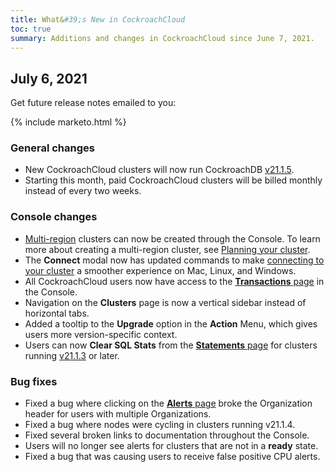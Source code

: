 ```yaml
---
title: What&#39;s New in CockroachCloud
toc: true
summary: Additions and changes in CockroachCloud since June 7, 2021.
---
```


## July 6, 2021

Get future release notes emailed to you:

{% include marketo.html %}

### General changes

- New CockroachCloud clusters will now run CockroachDB [v21.1.5](v21.1.3.html).
- Starting this month, paid CockroachCloud clusters will be billed monthly instead of every two weeks.

### Console changes

- [Multi-region](../cockroachcloud/create-your-cluster.html#step-3-select-the-region-s) clusters can now be created through the Console. To learn more about creating a multi-region cluster, see [Planning your cluster](../cockroachcloud/cluster-management.html?filters=dedicated#planning-your-cluster).
- The **Connect** modal now has updated commands to make [connecting to your cluster](../cockroachcloud/connect-to-a-free-cluster.html) a smoother experience on Mac, Linux, and Windows.
- All CockroachCloud users now have access to the [**Transactions** page](../cockroachcloud/transactions-page.html) in the Console.
- Navigation on the **Clusters** page is now a vertical sidebar instead of horizontal tabs.
- Added a tooltip to the **Upgrade** option in the **Action** Menu, which gives users more version-specific context.
- Users can now **Clear SQL Stats** from the [**Statements** page](../cockroachcloud/statements-page.html) for clusters running [v21.1.3](v21.1.3.html) or later.

### Bug fixes

- Fixed a bug where clicking on the [**Alerts** page](../cockroachcloud/alerts-page.html) broke the Organization header for users with multiple Organizations.
- Fixed a bug where nodes were cycling in clusters running v21.1.4.
- Fixed several broken links to documentation throughout the Console.
- Users will no longer see alerts for clusters that are not in a **ready** state.
- Fixed a bug that was causing users to receive false positive CPU alerts.